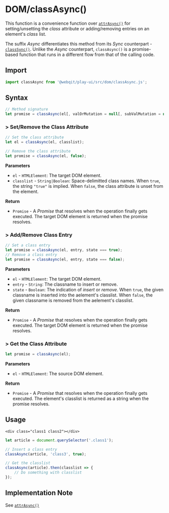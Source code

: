 # DOM/classAsync\(\)

This function is a convenience function over [`attrAsync()`](../attrasync) for setting/unsetting the _class_ attribute or adding/removing entries on an element's _class_ list.

The suffix _Async_ differentiates this method from its _Sync_ counterpart - [`classSync()`](../classsync). Unlike the _Async_ counterpart, `classAsync()` is a promise-based function that runs in a different flow from that of the calling code.

## Import

```javascript
import classAsync from '@webqit/play-ui/src/dom/classAsync.js';
```

## Syntax

```javascript
// Method signature
let promise = classAsync(el[, valOrMutation = null[, subValMutation = null]]);
```

### &gt; Set/Remove the Class Attribute

```javascript
// Set the class attribute
let el = classAsync(el, classlist);

// Remove the class attribute
let promise = classAsync(el, false);
```

**Parameters**

* `el` - `HTMLElement`: The target DOM element.
* `classlist` - `String|Boolean`: Space-delimitted class names. When `true`, the string `"true"` is implied. When `false`, the class attribute is unset from the element.

**Return**

* `Promise` - A _Promise_ that resolves when the operation finally gets executed. The target DOM element is returned when the promise resolves.

### &gt; Add/Remove Class Entry

```javascript
// Set a class entry
let promise = classAsync(el, entry, state === true);
// Remove a class entry
let promise = classAsync(el, entry, state === false);
```

**Parameters**

* `el` - `HTMLElement`: The target DOM element.
* `entry` - `String`: The classname to insert or remove.
* `state` - `Boolean`: The indication of _insert_ or _remove_. When `true`, the given classname is inserted into the aelement's classlist. When `false`, the given classname is removed from the aelement's classlist.

**Return**

* `Promise` - A _Promise_ that resolves when the operation finally gets executed. The target DOM element is returned when the promise resolves.

### &gt; Get the Class Attribute

```javascript
let promise = classAsync(el);
```

**Parameters**

* `el` - `HTMLElement`: The source DOM element.

**Return**

* `Promise` - A _Promise_ that resolves when the operation finally gets executed. The element's classlist is returned as a string when the promise resolves.

## Usage

```markup
<div class="class1 class2"></div>
```

```javascript
let article = document.querySelector('.class1');

// Insert a class entry
classAsync(article, 'class3', true);

// Get the classlist
classAsync(article).then(classlist => {
    // Do something with classlist
});
```

## Implementation Note

See [`attrAsync()`](../attrasync#implementation-note)

